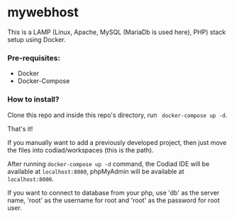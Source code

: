 # mywebhost

This is a LAMP (Linux, Apache, MySQL (MariaDb is used here), PHP) stack setup using Docker.

### Pre-requisites: 

* Docker
* Docker-Compose

### How to install?

Clone this repo and inside this repo's directory, run ```
docker-compose up -d```.

That's it!

If you manually want to add a previously developed project, then just move the files into codiad/workspaces (this is the path).

After running ```docker-compose up -d``` command, the Codiad IDE will be available at ```localhost:8080```, phpMyAdmin will be available at ```localhost:8000```.

If you want to connect to database from your php, use 'db' as the server name, 'root' as the username for root and 'root' as the password for root user.
